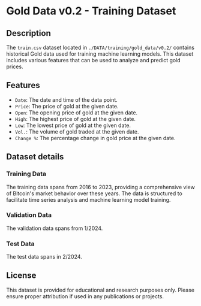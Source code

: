 # Gold Data v0.2 - Training Dataset

## Description

The `train.csv` dataset located in `./DATA/training/gold_data/v0.2/` contains historical Gold data used for training machine learning models. This dataset includes various features that can be used to analyze and predict gold prices.

## Features

- `Date`: The date and time of the data point.
- `Price`: The price of gold at the given date.
- `Open`: The opening price of gold at the given date.
- `High`: The highest price of gold at the given date.
- `Low`: The lowest price of gold at the given date.
- `Vol.`: The volume of gold traded at the given date.
- `Change %`: The percentage change in gold price at the given date.

## Dataset details

### Training Data

The training data spans from 2016 to 2023, providing a comprehensive view of Bitcoin's market behavior over these years. The data is structured to facilitate time series analysis and machine learning model training.

### Validation Data

The validation data spans from 1/2024.

### Test Data

The test data spans in 2/2024.

## License

This dataset is provided for educational and research purposes only. Please ensure proper attribution if used in any publications or projects.
